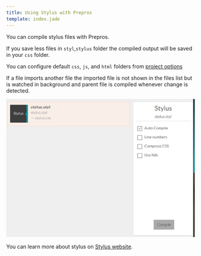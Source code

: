 ```yaml
---
title: Using Stylus with Prepros
template: index.jade
---
```


You can compile stylus files with Prepros.

If you save less files in `styl`,`stylus` folder the compiled output will be saved in your `css` folder.

You can configure default `css`, `js`, and `html` folders from [project options](projects.html)

If a file imports another file the imported file is not shown in the files list but is watched in background and parent file is compiled whenever change is detected.

![Stylus](img/stylus/stylus.jpg)


You can learn more about stylus on [Stylus website](http://learnboost.github.io/stylus/).